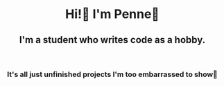 <h1 align='center'>Hi!👋 I'm Penne🍝</h1>

<h2 align='center'>I'm a student who writes code as a hobby.</h2><br /><h3 align='center'>It's all just unfinished projects I'm too embarrassed to show🙈</h3><br />

